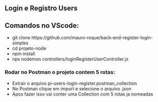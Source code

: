 <h2>Login e Registro Users</h2>
<h2>Comandos no VScode:</h2>
<ul>
<li>git clone https://github.com/mauro-roque/back-end-register-login-simples</li>
<li>cd projeto-node</li>
<li>npm install</li>
<li>npx nodemon controllers/loginRegisterUserController.js</li>
</ul>

<h3>Rodar no Postman o projeto contem 5 rotas:</h3>
<ul>
  <li>Extrair o arquivo pi-users-login-register.postman_collection</li>
  <li>No Postman clique em import e selecione o arquivo .json</li>
  <li>Apos fazer isso vai conter uma Collection com 5 rotas ja nomeadas</li>
</ul>
